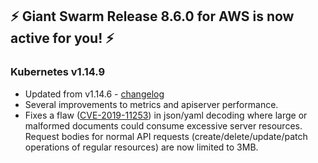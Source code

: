 ## :zap: Giant Swarm Release 8.6.0 for AWS is now active for you! :zap:

### Kubernetes v1.14.9
- Updated from v1.14.6 - [changelog](https://github.com/kubernetes/kubernetes/blob/master/CHANGELOG-1.14.md#v1149)
- Several improvements to metrics and apiserver performance.
- Fixes a flaw ([CVE-2019-11253](https://cve.mitre.org/cgi-bin/cvename.cgi?name=CVE-2019-11253)) in json/yaml decoding where large or malformed documents could consume excessive server resources. Request bodies for normal API requests (create/delete/update/patch operations of regular resources) are now limited to 3MB.
